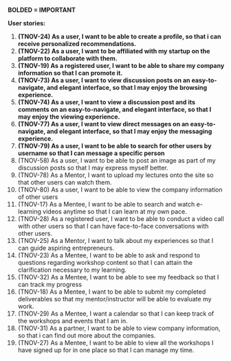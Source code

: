 **BOLDED = IMPORTANT**

**User stories:**

1. **(TNOV-24) As a user, I want to be able to create a profile, so that i can receive personalized recommendations.**
2. **(TNOV-22) As a user, I want to be affiliated with my startup on the platform to collaborate with them.**
3. **(TNOV-19) As a registered user, I want to be able to share my company information so that I can promote it.**
4. **(TNOV-73) As a user, I want to view discussion posts on an easy-to-navigate, and elegant interface, so that I may enjoy the browsing experience.**
5. **(TNOV-74) As a user, I want to view a discussion post and its comments on an easy-to-navigate, and elegant interface, so that I may enjoy the viewing experience.**
6. **(TNOV-77) As a user, I want to view direct messages on an easy-to-navigate, and elegant interface, so that I may enjoy the messaging experience.**
7. **(TNOV-79) As a user, I want to be able to search for other users by username so that I can message a specific person**
8. (TNOV-58) As a user, I want to be able to post an image as part of my discussion posts so that I may express myself better.
9. (TNOV-78) As a Mentor, I want to upload my lectures onto the site so that other users can watch them.
10. (TNOV-80) As a user, I want to be able to view the company information of other users
11. (TNOV-17) As a Mentee, I want to be able to search and watch e-learning videos anytime so that I can learn at my own pace.
12. (TNOV-28) As a registered user, I want to be able to conduct a video call with other users so that I can have face-to-face conversations with other users.
13. (TNOV-25) As a Mentor, I want to talk about my experiences so that I can guide aspiring entrepreneurs.
14. (TNOV-23) As a Mentee, I want to be able to ask and respond to questions regarding workshop content so that I can attain the clarification necessary to my learning.
15. (TNOV-32) As a Mentee, I want to be able to see my feedback so that I can track my progress
16. (TNOV-18) As a Mentee, I want to be able to submit my completed deliverables so that my mentor/instructor will be able to evaluate my work.
17. (TNOV-29) As a Mentee, I want a calendar so that I can keep track of the workshops and events that I am in.
18. (TNOV-31) As a partner, I want to be able to view company information, so that i can find out more about the companies.
19. (TNOV-27) As a Mentee, I want to be able to view all the workshops I have signed up for in one place so that I can manage my time.